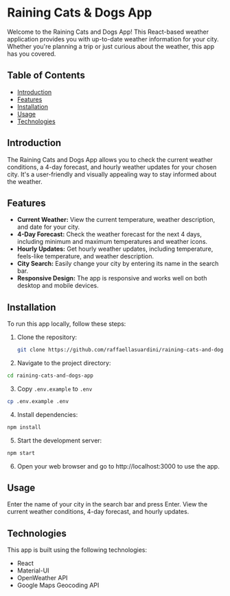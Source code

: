 # Raining Cats & Dogs App

Welcome to the Raining Cats and Dogs App! This React-based weather application provides you with up-to-date weather information for your city. Whether you're planning a trip or just curious about the weather, this app has you covered.

## Table of Contents

- [Introduction](#introduction)
- [Features](#features)
- [Installation](#installation)
- [Usage](#usage)
- [Technologies](#technologies)

## Introduction

The Raining Cats and Dogs App allows you to check the current weather conditions, a 4-day forecast, and hourly weather updates for your chosen city. It's a user-friendly and visually appealing way to stay informed about the weather.

## Features

- **Current Weather:** View the current temperature, weather description, and date for your city.
- **4-Day Forecast:** Check the weather forecast for the next 4 days, including minimum and maximum temperatures and weather icons.
- **Hourly Updates:** Get hourly weather updates, including temperature, feels-like temperature, and weather description.
- **City Search:** Easily change your city by entering its name in the search bar.
- **Responsive Design:** The app is responsive and works well on both desktop and mobile devices.

## Installation

To run this app locally, follow these steps:

1. Clone the repository:

   ```bash
   git clone https://github.com/raffaellasuardini/raining-cats-and-dogs-app.git
   ```

2. Navigate to the project directory:

```bash
cd raining-cats-and-dogs-app
```

3. Copy `.env.example` to `.env`

```bash
cp .env.example .env
```

4. Install dependencies:

```bash
npm install
```

5. Start the development server:

```bash
npm start
```

6. Open your web browser and go to http://localhost:3000 to use the app.

## Usage

Enter the name of your city in the search bar and press Enter.
View the current weather conditions, 4-day forecast, and hourly updates.

## Technologies

This app is built using the following technologies:

- React
- Material-UI
- OpenWeather API
- Google Maps Geocoding API
